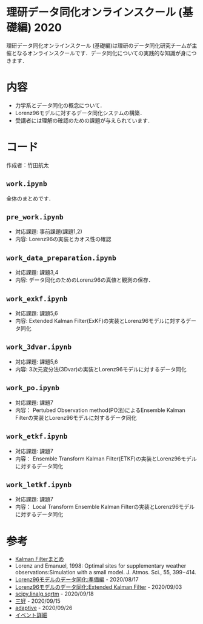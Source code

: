 # 理研データ同化オンラインスクール (基礎編) 2020

理研データ同化オンラインスクール (基礎編)は理研のデータ同化研究チームが主催となるオンラインスクールです．データ同化についての実践的な知識が身につきます．

# 内容
- 力学系とデータ同化の概念について．
- Lorenz96モデルに対するデータ同化システムの構築．
- 受講者には理解の確認のための課題が与えられています．

# コード
作成者：竹田航太

## `work.ipynb`
全体のまとめです．

## `pre_work.ipynb`
- 対応課題: 事前課題(課題1,2)
- 内容: Lorenz96の実装とカオス性の確認

## `work_data_preparation.ipynb`
- 対応課題: 課題3,4
- 内容: データ同化のためのLorenz96の真値と観測の保存．

## `work_exkf.ipynb`
- 対応課題: 課題5,6
- 内容: Extended Kalman Filter(ExKF)の実装とLorenz96モデルに対するデータ同化

## `work_3dvar.ipynb`
- 対応課題: 課題5,6
- 内容: 3次元変分法(3Dvar)の実装とLorenz96モデルに対するデータ同化

## `work_po.ipynb`
- 対応課題: 課題7
- 内容： Pertubed Observation method(PO法)によるEnsemble Kalman Filterの実装とLorenz96モデルに対するデータ同化

## `work_etkf.ipynb`
- 対応課題: 課題7
- 内容： Ensemble Transform Kalman Filter(ETKF)の実装とLorenz96モデルに対するデータ同化

## `work_letkf.ipynb`
- 対応課題: 課題7
- 内容： Local Transform Ensemble Kalman Filterの実装とLorenz96モデルに対するデータ同化


# 参考
- [Kalman Filterまとめ](https://kotatakeda.github.io/math/2020/10/07/kalman-filter.html)
- Lorenz and Emanuel, 1998: Optimal sites for supplementary weather observations:Simulation with a small model. J. Atmos. Sci., 55, 399−414.
- [Lorenz96モデルのデータ同化:準備編](https://qiita.com/litharge3141/items/41b8dd3104413529407f) - 2020/08/17
- [Lorenz96モデルのデータ同化:Extended Kalman Filter](https://qiita.com/litharge3141/items/7c1c879240d6c9d46166) - 2020/09/03
- [scipy.linalg.sqrtm](https://docs.scipy.org/doc/scipy/reference/generated/scipy.linalg.sqrtm.html) - 2020/09/18
- [三好](https://www.metsoc.jp/tenki/pdf/2005/2005_02_0093.pdf) - 2020/09/15
- [adaptive](http://www.data-assimilation.riken.jp/jp/events/ithes_da_2016fall/slides/160912_iTHES_Kotsuki.pdf) - 2020/09/26
- [イベント詳細](http://www.data-assimilation.riken.jp/jp/events/riken_da_tr_2020/index.html)

